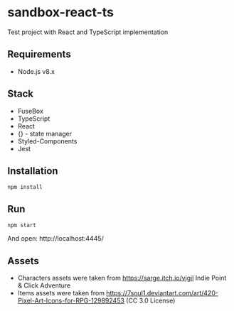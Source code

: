 # sandbox-react-ts
Test project with React and TypeScript implementation

## Requirements

* Node.js v8.x

## Stack

* FuseBox
* TypeScript
* React
* {} - state manager
* Styled-Components
* Jest

## Installation

`npm install`

## Run

`npm start`

And open: http://localhost:4445/

## Assets

* Characters assets were taken from https://sarge.itch.io/vigil Indie Point & Click Adventure
* Items assets were taken from https://7soul1.deviantart.com/art/420-Pixel-Art-Icons-for-RPG-129892453 (CC 3.0 License)
